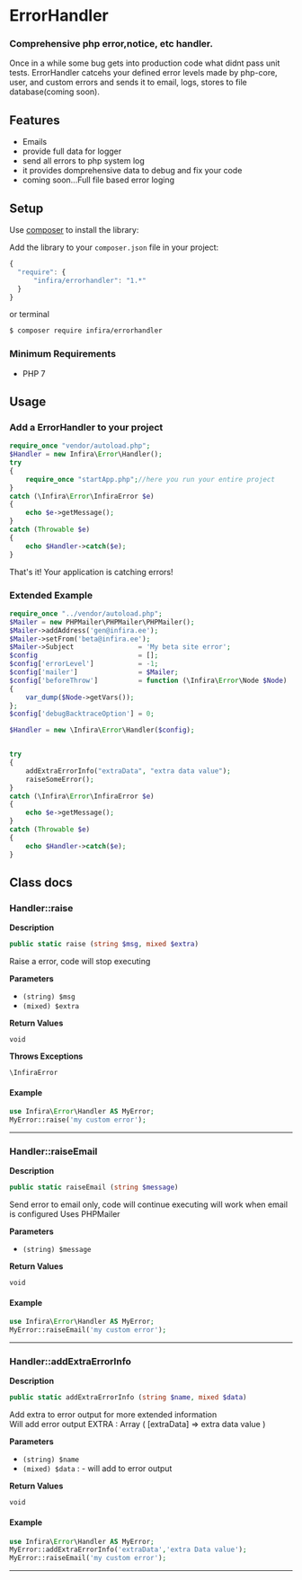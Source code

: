 ErrorHandler
=====================

### Comprehensive php error,notice, etc handler.

Once in a while some bug gets into production code what didnt pass unit tests.
ErrorHandler catcehs your defined error levels made by php-core, user, and custom errors and sends it to email, 
logs, stores to file database(coming soon).


Features
--------

 * Emails
 * provide full data for logger
 * send all errors to php system log
 * it provides domprehensive data to debug and fix your code
 * coming soon...Full file based error loging

Setup
-----

Use [composer](http://getcomposer.org) to install the library:

Add the library to your `composer.json` file in your project:

```javascript
{
  "require": {
      "infira/errorhandler": "1.*"
  }
}
```
or terminal


```bash
$ composer require infira/errorhandler
```

### Minimum Requirements
 * PHP 7

Usage
-----

### Add a ErrorHandler to your project
```php
require_once "vendor/autoload.php";
$Handler = new Infira\Error\Handler();
try
{
    require_once "startApp.php";//here you run your entire project
}
catch (\Infira\Error\InfiraError $e)
{
	echo $e->getMessage();
}
catch (Throwable $e)
{
	echo $Handler->catch($e);
}

```

That's it! Your application is catching errors!

### Extended Example
```php
require_once "../vendor/autoload.php";
$Mailer = new PHPMailer\PHPMailer\PHPMailer();
$Mailer->addAddress('gen@infira.ee');
$Mailer->setFrom('beta@infira.ee');
$Mailer->Subject                = 'My beta site error';
$config                         = [];
$config['errorLevel']           = -1;
$config['mailer']               = $Mailer;
$config['beforeThrow']          = function (\Infira\Error\Node $Node)
{
	var_dump($Node->getVars());
};
$config['debugBacktraceOption'] = 0;

$Handler = new \Infira\Error\Handler($config);


try
{
	addExtraErrorInfo("extraData", "extra data value");
	raiseSomeError();
}
catch (\Infira\Error\InfiraError $e)
{
	echo $e->getMessage();
}
catch (Throwable $e)
{
	echo $Handler->catch($e);
}

```

Class docs
-------

### Handler::raise  

**Description**

```php
public static raise (string $msg, mixed $extra)
```

Raise a error, code will stop executing 

 

**Parameters**

* `(string) $msg`
* `(mixed) $extra`

**Return Values**

`void`




**Throws Exceptions**


`\InfiraError`

#### Example
```php
use Infira\Error\Handler AS MyError;
MyError::raise('my custom error');
```
<hr />

### Handler::raiseEmail  

**Description**

```php
public static raiseEmail (string $message)
```

Send error to email only, code will continue executing
will work when email is configured
Uses PHPMailer 

 

**Parameters**

* `(string) $message`

**Return Values**

`void`


#### Example
```php
use Infira\Error\Handler AS MyError;
MyError::raiseEmail('my custom error');
```

<hr />

### Handler::addExtraErrorInfo  

**Description**

```php
public static addExtraErrorInfo (string $name, mixed $data)
```

Add extra to error output for more extended information <br>
Will add error output
EXTRA : Array
(
    [extraData] => extra data value
)

 

**Parameters**

* `(string) $name`
* `(mixed) $data`
: - will add to error output  

**Return Values**

`void`

#### Example
```php
use Infira\Error\Handler AS MyError;
MyError::addExtraErrorInfo('extraData','extra Data value');
MyError::raiseEmail('my custom error');
```
<hr />